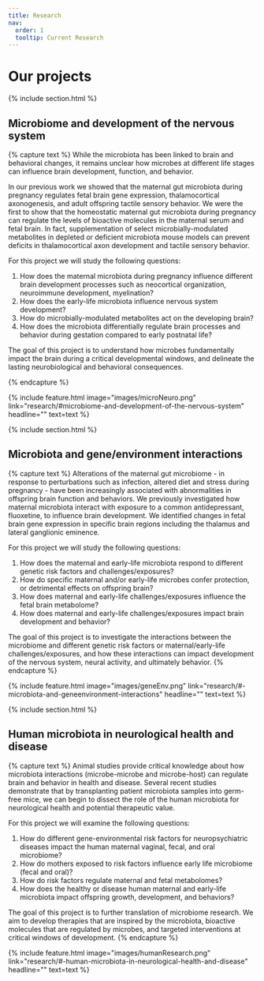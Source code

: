 ```yaml
---
title: Research
nav:
  order: 1
  tooltip: Current Research
---
```


# <i class="fas fa-flask"></i>Our projects

{% include section.html %}
## <i class="fas fa-brain"></i>Microbiome and development of the nervous system
{% capture text %}
While the microbiota has been linked to brain and behavioral changes, it remains unclear how microbes at different life stages can influence brain development, function, and behavior. 

In our previous work we showed that the maternal gut microbiota during pregnancy regulates fetal brain gene expression, thalamocortical axonogenesis, and adult offspring tactile sensory behavior. We were the first to show that the homeostatic maternal gut microbiota during pregnancy can regulate the levels of bioactive molecules in the maternal serum and fetal brain. In fact, supplementation of select microbially-modulated metabolites in depleted or deficient microbiota mouse models can prevent deficits in thalamocortical axon development and tactile sensory behavior. 


For this project we will study the following questions:
1. How does the maternal microbiota during pregnancy influence different brain development processes such as neocortical organization, neuroimmune development, myelination? 
2. How does the early-life microbiota influence nervous system development? 
3. How do microbially-modulated metabolites act on the developing brain?
4. How does the microbiota differentially regulate brain processes and behavior during gestation compared to early postnatal life?


The goal of this project is to understand how microbes fundamentally impact the brain during a critical developmental windows, and delineate the lasting neurobiological and behavioral consequences.

{% endcapture %}

{%
  include feature.html
  image="images/microNeuro.png"
  link="research/#microbiome-and-development-of-the-nervous-system"
  headline=""
  text=text
%}

{% include section.html %}
## <i class="fas fa-dna"></i>Microbiota and gene/environment interactions 
{% capture text %}
Alterations of the maternal gut microbiome - in response to perturbations such as infection, altered diet and stress during pregnancy - have been increasingly associated with abnormalities in offspring brain function and behaviors. We previously investigated how maternal microbiota interact with exposure to a common antidepressant, fluoxetine, to influence brain development. We identified changes in fetal brain gene expression in specific brain regions including the thalamus and lateral ganglionic eminence. 

For this project we will study the following questions:
1. How does the maternal and early-life microbiota respond to different genetic risk factors and challenges/exposures? 
2. How do specific maternal and/or early-life microbes confer protection, or detrimental effects on offspring brain?
3. How does maternal and early-life challenges/exposures influence the fetal brain metabolome?
4. How does maternal and early-life challenges/exposures impact brain development and behavior?

The goal of this project is to investigate the interactions between the microbiome and different genetic risk factors or maternal/early-life challenges/exposures, and how these interactions can impact development of the nervous system, neural activity, and ultimately behavior.
{% endcapture %}

{%
  include feature.html
  image="images/geneEnv.png"
  link="research/#-microbiota-and-geneenvironment-interactions"
  headline=""
  text=text
%}

{% include section.html %}
## <i class="fas fa-user"></i>Human microbiota in neurological health and disease

{% capture text %}
Animal studies provide critical knowledge about how microbiota interactions (microbe-microbe and microbe-host) can regulate brain and behavior in health and disease. Several recent studies demonstrate that by transplanting patient microbiota samples into germ-free mice, we can begin to dissect the role of the human microbiota for neurological health and potential therapeutic value. 

For this project we will examine the following questions:
1. How do different gene-environmental risk factors for neuropsychiatric diseases impact the human maternal vaginal, fecal, and oral microbiome?
2. How do mothers exposed to risk factors influence early life microbiome (fecal and oral)?
3. How do risk factors regulate maternal and fetal metabolomes?
4. How does the healthy or disease human maternal and early-life microbiota impact offspring growth, development, and behaviors?

The goal of this project is to further translation of microbiome research. We aim to develop therapies that are inspired by the microbiota, bioactive molecules that are regulated by microbes, and targeted interventions at critical windows of development. 
{% endcapture %}

{%
  include feature.html
  image="images/humanResearch.png"
  link="research/#-human-microbiota-in-neurological-health-and-disease"
  headline=""
  text=text
%}

